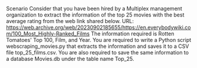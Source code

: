Scenario
Consider that you have been hired by a Multiplex management organization to extract the information of the top 25 movies with the best average rating from the web link shared below.
URL: https://web.archive.org/web/20230902185655/https://en.everybodywiki.com/100_Most_Highly-Ranked_Films
The information required is Rotten Tomatoes' Top 100, Film, and Year.
You are required to write a Python script webscraping_movies.py that extracts the information and saves it to a CSV file top_25_films.csv. You are also required to save the same information to a database Movies.db under the table name Top_25.
